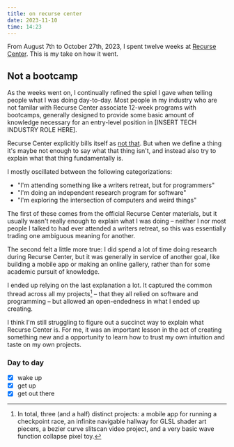 ```yaml
---
title: on recurse center
date: 2023-11-10
time: 14:23
---
```


From August 7th to October 27th, 2023, I spent twelve weeks at [Recurse Center](https://www.recurse.com/). This is my take on how it went.

## Not a bootcamp

As the weeks went on, I continually refined the spiel I gave when telling people what I was doing day-to-day. Most people in my industry who are not familar with Recurse Center associate 12-week programs with bootcamps, generally designed to provide some basic amount of knowledge necessary for an entry-level position in [INSERT TECH INDUSTRY ROLE HERE].

Recurse Center explicitly bills itself as [not that](https://www.recurse.com/not-a-bootcamp). But when we define a thing it's maybe not enough to say what that thing isn't, and instead also try to explain what that thing fundamentally is.

I mostly oscillated between the following categorizations:

- "I'm attending something like a writers retreat, but for programmers"
- "I'm doing an independent research program for software"
- "I'm exploring the intersection of computers and weird things"

The first of these comes from the official Recurse Center materials, but it usually wasn't really enough to explain what I was doing – neither I nor most people I talked to had ever attended a writers retreat, so this was essentially trading one ambiguous meaning for another.

The second felt a little more true: I did spend a lot of time doing research during Recurse Center, but it was generally in service of another goal, like building a mobile app or making an online gallery, rather than for some academic pursuit of knowledge.

I ended up relying on the last explanation a lot. It captured the common thread across all my projects[^1] – that they all relied on software and programming – but allowed an open-endedness in what I ended up creating.

I think I'm still struggling to figure out a succinct way to explain what Recurse Center is. For me, it was an important lesson in the act of creating something new and a opportunity to learn how to trust my own intuition and taste on my own projects.

### Day to day

- [x] wake up
- [x] get up
- [x] get out there

[^1]: In total, three (and a half) distinct projects: a mobile app for running a checkpoint race, an infinite navigable hallway for GLSL shader art piecers, a bezier curve slitscan video project, and a very basic wave function collapse pixel toy.
